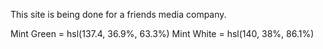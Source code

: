 This site is being done for a friends media company.

Mint Green = hsl(137.4, 36.9%, 63.3%)
Mint White = hsl(140, 38%, 86.1%)